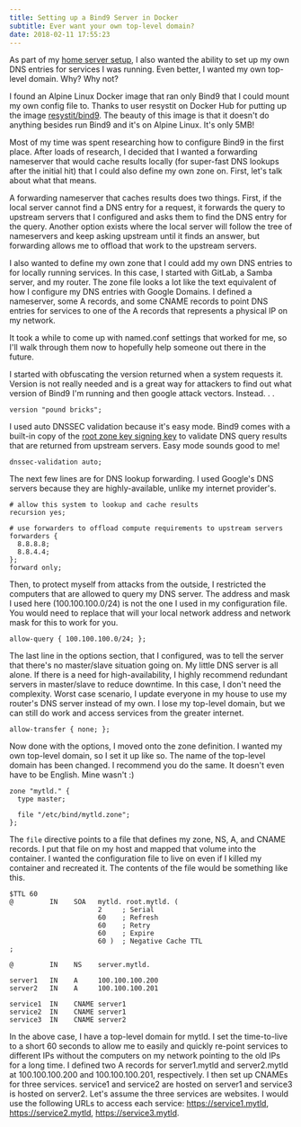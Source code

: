 ```yaml
---
title: Setting up a Bind9 Server in Docker
subtitle: Ever want your own top-level domain?
date: 2018-02-11 17:55:23
---
```


As part of my [home server setup](/2018/01/21/Home-Server-for-Fun-and-TLD), I also wanted the ability to set up my own DNS entries for services I was running. Even better, I wanted my own top-level domain. Why? Why not?

I found an Alpine Linux Docker image that ran only Bind9 that I could mount my own config file to. Thanks to user resystit on Docker Hub for putting up the image [resystit/bind9](https://hub.docker.com/r/resystit/bind9/). The beauty of this image is that it doesn't do anything besides run Bind9 and it's on Alpine Linux. It's only 5MB!

Most of my time was spent researching how to configure Bind9 in the first place. After loads of research, I decided that I wanted a forwarding nameserver that would cache results locally (for super-fast DNS lookups after the initial hit) that I could also define my own zone on. First, let's talk about what that means.

A forwarding nameserver that caches results does two things. First, if the local server cannot find a DNS entry for a request, it forwards the query to upstream servers that I configured and asks them to find the DNS entry for the query. Another option exists where the local server will follow the tree of nameservers and keep asking upstream until it finds an answer, but forwarding allows me to offload that work to the upstream servers.

I also wanted to define my own zone that I could add my own DNS entries to for locally running services. In this case, I started with GitLab, a Samba server, and my router. The zone file looks a lot like the text equivalent of how I configure my DNS entries with Google Domains. I defined a nameserver, some A records, and some CNAME records to point DNS entries for services to one of the A records that represents a physical IP on my network.

It took a while to come up with named.conf settings that worked for me, so I'll walk through them now to hopefully help someone out there in the future.

I started with obfuscating the version returned when a system requests it. Version is not really needed and is a great way for attackers to find out what version of Bind9 I'm running and then google attack vectors. Instead. . .

```na
version "pound bricks";
```

I used auto DNSSEC validation because it's easy mode. Bind9 comes with a built-in copy of the [root zone key signing key](http://www.root-dnssec.org/) to validate DNS query results that are returned from upstream servers. Easy mode sounds good to me!

```na
dnssec-validation auto;
```

The next few lines are for DNS lookup forwarding. I used Google's DNS servers because they are highly-available, unlike my internet provider's.

```na
# allow this system to lookup and cache results
recursion yes;

# use forwarders to offload compute requirements to upstream servers
forwarders {
  8.8.8.8;
  8.8.4.4;
};
forward only;
```

Then, to protect myself from attacks from the outside, I restricted the computers that are allowed to query my DNS server. The address and mask I used here (100.100.100.0/24) is not the one I used in my configuration file. You would need to replace that will your local network address and network mask for this to work for you.

```na
allow-query { 100.100.100.0/24; };
```

The last line in the options section, that I configured, was to tell the server that there's no master/slave situation going on. My little DNS server is all alone. If there is a need for high-availability, I highly recommend redundant servers in master/slave to reduce downtime. In this case, I don't need the complexity. Worst case scenario, I update everyone in my house to use my router's DNS server instead of my own. I lose my top-level domain, but we can still do work and access services from the greater internet.

```na
allow-transfer { none; };
```

Now done with the options, I moved onto the zone definition. I wanted my own top-level domain, so I set it up like so. The name of the top-level domain has been changed. I recommend you do the same. It doesn't even have to be English. Mine wasn't :)

```na
zone "mytld." {
  type master;

  file "/etc/bind/mytld.zone";
};
```

The `file` directive points to a file that defines my zone, NS, A, and CNAME records. I put that file on my host and mapped that volume into the container. I wanted the configuration file to live on even if I killed my container and recreated it. The contents of the file would be something like this.

```na
$TTL 60
@         IN    SOA   mytld. root.mytld. (
                      2     ; Serial
                      60    ; Refresh
                      60    ; Retry
                      60    ; Expire
                      60 )  ; Negative Cache TTL
;

@         IN    NS    server.mytld.

server1   IN    A     100.100.100.200
server2   IN    A     100.100.100.201

service1  IN    CNAME server1
service2  IN    CNAME server1
service3  IN    CNAME server2
```

In the above case, I have a top-level domain for mytld. I set the time-to-live to a short 60 seconds to allow me to easily and quickly re-point services to different IPs without the computers on my network pointing to the old IPs for a long time. I defined two A records for server1.mytld and server2.mytld at 100.100.100.200 and 100.100.100.201, respectively. I then set up CNAMEs for three services. service1 and service2 are hosted on server1 and service3 is hosted on server2. Let's assume the three services are websites. I would use the following URLs to access each service: https://service1.mytld, https://service2.mytld, https://service3.mytld.
